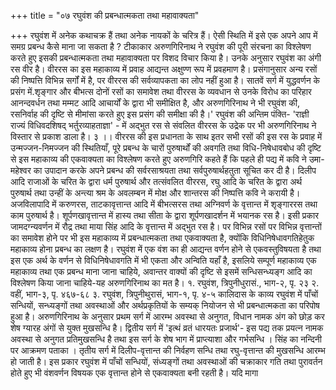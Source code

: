+++
title = "०७ रघुवंश की प्रबन्धात्मकता तथा महावाक्यता"

+++
रघुवंश में अनेक कथाचक्र हैं तथा अनेक नायकों के चरित्र हैं। ऐसी स्थिति में इसे एक अपने आप में समग्र प्रबन्ध कैसे माना जा सकता है ? टीकाकार अरुणगिरिनाथ ने रघुवंश की पूरी संरचना का विश्लेषण करते हुए इसकी प्रबन्धात्मकता तथा महावाक्यता पर विशद विचार किया है। उनके अनुसार रघुवंश का अंगी रस वीर है। वीररस का इस महाकाव्य में प्रवाह आद्यन्त अक्षुण्ण रूप में प्रवहमाण है। प्रसंगानुसार अन्य रसों की निष्पत्ति विभिन्न सर्गों में है, पर वीररस की सर्वव्यापकता का लोप नहीं हुआ है। सातवें सर्ग में युद्धवर्णन के प्रसंग में.शृङ्गार और बीभत्स दोनों रसों का समावेश तथा वीररस के व्यवधान से उनके विरोध का परिहार आनन्दवर्धन तथा मम्मट आदि आचार्यों के द्वारा भी समीक्षित है, और अरुणगिरिनाथ ने भी रघुवंश की, रसनिर्वाह की दृष्टि से मीमांसा करते हुए इस प्रसंग की समीक्षा की है।' रघुवंश की अन्तिम पंक्ति- 'राज्ञी राज्यं विधिवदशिषद् भर्तुरव्याहताज्ञा' - में अद्भुत रस से संवलित वीररस के उद्रेक पर भी अरुणगिरिनाथ ने विस्तार से प्रकाश डाला है। ३ ।।
वीररस की इस प्रधानता के साथ इतर सभी रसों की इस रस के प्रवाह में उन्मज्जन-निमज्जन की स्थितियाँ, पूरे प्रबन्ध के चारों पुरुषार्थों की अवगति तथा विधि-निषेधावबोध की दृष्टि से इस महाकाव्य की एकवाक्यता का विश्लेषण करते हुए अरुणगिरि कहते हैं कि पहले ही पद्य में कवि ने उमा-महेश्वर का उपादान करके अपने प्रबन्ध की सर्वरसाश्रयता तथा सर्वपुरुषार्थहतुता सूचित कर दी है। दिलीप आदि राजाओं के चरित के द्वारा धर्म पुरुषार्थ और तत्संवलित वीररस, रघु आदि के चरित के द्वारा अर्थ पुरुषार्थ तथा उन्हीं के अन्त्या श्रम के अवलम्बन में मोक्ष और शान्तरस की निष्पत्ति कवि ने करायी है। अजविलापादि में करुणरस, ताटकावृत्तान्त आदि में बीभत्सरस तथा अग्निवर्ण के वृत्तान्त में शृङ्गाररस तथा काम पुरुषार्थ है। शूर्पणखावृत्तान्त में हास्य तथा सीता के द्वारा शूर्पणखादर्शन में भयानक रस है। इसी प्रकार जामदग्न्यवर्णन में रौद्र तथा माया सिंह आदि के वृत्तान्त में अद्भुत रस है। पर विभिन्न रसों पर विभिन्न वृत्तान्तों का समावेश होने पर भी इस महाकाव्य में प्रबन्धात्मकता तथा एकवाक्यता है, क्योंकि विधिनिषेधावगतिहेतुक महाकाव्य होना प्रबन्ध का लक्षण है। रघुवंश में एक वंश का ही आद्यन्त वर्णन होने से एकवस्तुविषयता है तथा इस एक अर्थ के वर्णन से विधिनिषेधावगति में भी एकता और अन्विति यहाँ है, इसलिये सम्पूर्ण महाकाव्य एक महाकाव्य तथा एक प्रबन्ध माना जाना चाहिये, अवान्तर वाक्यों की दृष्टि से इसमें सन्धिसन्ध्यङ्ग आदि का विश्लेषण किया जाना चाहिये-यह अरुणगिरिनाथ का मत है।
१. रघुवंश, त्रिपुनीधुरासं., भाग-२, पृ. २३ २. वहीं, भाग-३, पृ. ४६७-६८ ३. रघुवंश, त्रिपुनीथुरासं, भाग-१, पृ. ४-५
कालिदास के काव्य
रघुवंश में पाँचों सन्धियों, सन्ध्यङ्गों तथा अवस्थाओं और अर्थप्रकृतियों के सम्यक् नियोजन से भी प्रबन्धात्मकता का परिपोष हुआ है। अरुणगिरिनाथ के अनुसार प्रथम सर्ग में आरम्भ अवस्था से अनुगत, विधान नामक अंग को छोड़ कर शेष ग्यारह अंगों से युक्त मुखसन्धि है। द्वितीय सर्ग में 'इत्थं व्रतं धारयतः प्रजार्थ'- इस पद्य तक प्रयत्न नामक अवस्था से अनुगत प्रतिमुखसन्धि है तथा इस सर्ग के शेष भाग में प्राप्त्याशा और गर्भसन्धि । सिंह का नन्दिनी पर आक्रमण पताका । तृतीय सर्ग में दिलीप-वृत्तान्त की निर्वहण सन्धि तथा रघु-वृत्तान्त की मुखसन्धि आरम्भ हो जाती है। इस प्रकार रघुवंश में पाँचों सन्धियों, संध्यङ्गों तथा अवस्थाओं की चक्राकार गति तथा पुरावर्तन होते हुए भी वंशवर्णन विषयक एक वृत्तान्त होने से एकवाक्यता बनी रहती है। यदि मागा
